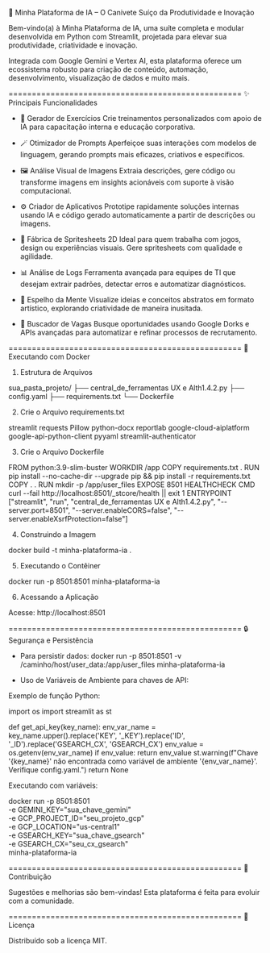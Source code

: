 
🚀 Minha Plataforma de IA – O Canivete Suíço da Produtividade e Inovação

Bem-vindo(a) à Minha Plataforma de IA, uma suíte completa e modular desenvolvida em Python com Streamlit, projetada para elevar sua produtividade, criatividade e inovação.

Integrada com Google Gemini e Vertex AI, esta plataforma oferece um ecossistema robusto para criação de conteúdo, automação, desenvolvimento, visualização de dados e muito mais.

==================================================
✨ Principais Funcionalidades

- 🧠 Gerador de Exercícios
  Crie treinamentos personalizados com apoio de IA para capacitação interna e educação corporativa.

- 🪄 Otimizador de Prompts
  Aperfeiçoe suas interações com modelos de linguagem, gerando prompts mais eficazes, criativos e específicos.

- 🖼️ Análise Visual de Imagens
  Extraia descrições, gere código ou transforme imagens em insights acionáveis com suporte à visão computacional.

- ⚙️ Criador de Aplicativos
  Prototipe rapidamente soluções internas usando IA e código gerado automaticamente a partir de descrições ou imagens.

- 🎨 Fábrica de Spritesheets 2D
  Ideal para quem trabalha com jogos, design ou experiências visuais. Gere spritesheets com qualidade e agilidade.

- 📊 Análise de Logs
  Ferramenta avançada para equipes de TI que desejam extrair padrões, detectar erros e automatizar diagnósticos.

- 🧠 Espelho da Mente
  Visualize ideias e conceitos abstratos em formato artístico, explorando criatividade de maneira inusitada.

- 🔎 Buscador de Vagas
  Busque oportunidades usando Google Dorks e APIs avançadas para automatizar e refinar processos de recrutamento.

==================================================
🐳 Executando com Docker

1. Estrutura de Arquivos

sua_pasta_projeto/
├── central_de_ferramentas UX e Alth1.4.2.py
├── config.yaml
├── requirements.txt
└── Dockerfile

2. Crie o Arquivo requirements.txt

streamlit
requests
Pillow
python-docx
reportlab
google-cloud-aiplatform
google-api-python-client
pyyaml
streamlit-authenticator

3. Crie o Arquivo Dockerfile

FROM python:3.9-slim-buster
WORKDIR /app
COPY requirements.txt .
RUN pip install --no-cache-dir --upgrade pip &&     pip install -r requirements.txt
COPY . .
RUN mkdir -p /app/user_files
EXPOSE 8501
HEALTHCHECK CMD curl --fail http://localhost:8501/_stcore/health || exit 1
ENTRYPOINT ["streamlit", "run", "central_de_ferramentas UX e Alth1.4.2.py", "--server.port=8501", "--server.enableCORS=false", "--server.enableXsrfProtection=false"]

4. Construindo a Imagem

docker build -t minha-plataforma-ia .

5. Executando o Contêiner

docker run -p 8501:8501 minha-plataforma-ia

6. Acessando a Aplicação

Acesse: http://localhost:8501

==================================================
🔒 Segurança e Persistência

- Para persistir dados:
docker run -p 8501:8501 -v /caminho/host/user_data:/app/user_files minha-plataforma-ia

- Uso de Variáveis de Ambiente para chaves de API:

Exemplo de função Python:

import os
import streamlit as st

def get_api_key(key_name):
    env_var_name = key_name.upper().replace('KEY', '_KEY').replace('ID', '_ID').replace('GSEARCH_CX', 'GSEARCH_CX')
    env_value = os.getenv(env_var_name)
    if env_value:
        return env_value
    st.warning(f"Chave '{key_name}' não encontrada como variável de ambiente '{env_var_name}'. Verifique config.yaml.")
    return None

Executando com variáveis:

docker run -p 8501:8501 \
-e GEMINI_KEY="sua_chave_gemini" \
-e GCP_PROJECT_ID="seu_projeto_gcp" \
-e GCP_LOCATION="us-central1" \
-e GSEARCH_KEY="sua_chave_gsearch" \
-e GSEARCH_CX="seu_cx_gsearch" \
minha-plataforma-ia

==================================================
📣 Contribuição

Sugestões e melhorias são bem-vindas! Esta plataforma é feita para evoluir com a comunidade.

==================================================
🧠 Licença

Distribuído sob a licença MIT.
